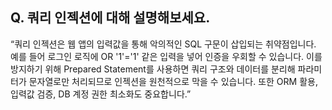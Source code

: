## Q. 쿼리 인젝션에 대해 설명해보세요.
“쿼리 인젝션은 웹 앱의 입력값을 통해 악의적인 SQL 구문이 삽입되는 취약점입니다. 예를 들어 로그인 로직에 OR '1'='1' 같은 입력을 넣어 인증을 우회할 수 있습니다. 이를 방지하기 위해 Prepared Statement를 사용하면 쿼리 구조와 데이터를 분리해 파라미터가 문자열로만 처리되므로 인젝션을 원천적으로 막을 수 있습니다. 또한 ORM 활용, 입력값 검증, DB 계정 권한 최소화도 중요합니다.”
